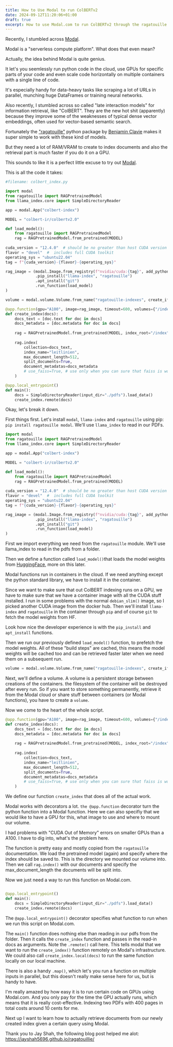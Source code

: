 ```yaml
---
title: How to Use Modal to run ColBERTv2
date: 2024-09-12T11:20:06+01:00
draft: true
excerpt: How to use Modal.com to run ColBERTv2 through the ragatouille library
---
```


Recently, I stumbled across [Modal](https://modal.com). 

Modal is a "serverless compute platform". What does that even mean? 

Actually, the idea behind Modal is quite genius. 

It let's you seemlessly run python code in the cloud, use GPUs for specific parts of your code and even scale code horizontally on multiple containers with a single line of code. 

It's especially handy for data-heavy tasks like scraping a lot of URLs in parallel, munching huge DataFrames or training neural networks.

Also recently, I stumbled across so called "late interaction models" for information retrieval, like "ColBERT". They are the new hot shit (apparently) because they improve some of the weaknesses of typical dense vector embeddings, often used for vector-based semantic search. 

Fortunately the ["ragatouille"](https://github.com/AnswerDotAI/RAGatouille/) python package by [Benjamin Clavie](https://x.com/bclavie) makes it super simple to work with these kind of models. 

But they need a lot of RAM/VRAM to create to index documents and also the retrieval part is much faster if you do it on a GPU. 

This sounds to like it is a perfect little excuse to try out [Modal](https://modal.com).

This is all the code it takes: 

```python
#filename: colbert_index.py

import modal 
from ragatouille import RAGPretrainedModel
from llama_index.core import SimpleDirectoryReader

app = modal.App("colbert-index")

MODEL = "colbert-ir/colbertv2.0"

def load_model():
    from ragatouille import RAGPretrainedModel
    rag = RAGPretrainedModel.from_pretrained(MODEL)
    
cuda_version = "12.4.0"  # should be no greater than host CUDA version
flavor = "devel"  #  includes full CUDA toolkit
operating_sys = "ubuntu22.04"
tag = f"{cuda_version}-{flavor}-{operating_sys}"

rag_image = (modal.Image.from_registry(f"nvidia/cuda:{tag}", add_python="3.11")
             .pip_install("llama-index", "ragatouille")
             .apt_install("git")
             .run_function(load_model)
)

volume = modal.volume.Volume.from_name("ragatouille-indexes", create_if_missing=True)

@app.function(gpu="A100", image=rag_image, timeout=600, volumes={"/index": volume})
def create_index(docs):
    docs_text = [doc.text for doc in docs]
    docs_metadata = [doc.metadata for doc in docs]
    
    rag = RAGPretrainedModel.from_pretrained(MODEL, index_root="/index")
    
    rag.index(
        collection=docs_text,
        index_name="leitlinien",
        max_document_length=512,
        split_documents=True,
        document_metadatas=docs_metadata
        # use_faiss=True, # use only when you can sure that faiss is working on your system
    )

@app.local_entrypoint()
def main():
    docs = SimpleDirectoryReader(input_dir="./pdfs").load_data()
    create_index.remote(docs)

```

Okay, let's break it down. 

First things first. Let's install `modal`, `llama-index` and `ragatouille` using pip: `pip install ragatouille modal`. We'll use `llama_index` to read in our PDFs. 

```python
import modal 
from ragatouille import RAGPretrainedModel
from llama_index.core import SimpleDirectoryReader

app = modal.App("colbert-index")

MODEL = "colbert-ir/colbertv2.0"

def load_model():
    from ragatouille import RAGPretrainedModel
    rag = RAGPretrainedModel.from_pretrained(MODEL)
    
cuda_version = "12.4.0"  # should be no greater than host CUDA version
flavor = "devel"  #  includes full CUDA toolkit
operating_sys = "ubuntu22.04"
tag = f"{cuda_version}-{flavor}-{operating_sys}"

rag_image = (modal.Image.from_registry(f"nvidia/cuda:{tag}", add_python="3.11")
             .pip_install("llama-index", "ragatouille")
             .apt_install("git")
             .run_function(load_model)
)
```

First we import everything we need from the `ragatouille` module. We'll use llama_index to read in the pdfs from a folder. 

Then we define a function called `load_model()`that loads the model weights from [HuggingFace](https://huggingface.co), more on this later. 

Modal functions run in containers in the cloud. If we need anything except the python standard library, we have to install it in the container. 

Since we want to make sure that out ColBERT indexing runs on a GPU, we have to make sure that we have a container image with all the CUDA stuff installed. I run in some problems with the normal `debian_slim()` image, so I picked another CUDA image from the docker hub. Then we'll install `llama-index` and `ragatouille` in the container through `pip` and of course `git` to fetch the model weights from HF. 

Look how nice the developer experience is with the `pip_install` and `apt_install` functions. 

Then we run our previously defined `load_model()` function, to prefetch the model weights. All of these "build steps" are cached, this means the model weights will be cached too and can be retrieved faster later when we need them on a subsequent run. 

```python
volume = modal.volume.Volume.from_name("ragatouille-indexes", create_if_missing=True)
```

Next, we'll define a volume. A volume is a persistent storage between creations of the containers. the filesystem of the container will be destroyed after every run. So if you want to store something permanently, retrieve it from the Modal cloud or share stuff between containers (or Modal functions), you have to create a `volume`. 

Now we come to the heart of the whole script. 

```python
@app.function(gpu="A100", image=rag_image, timeout=600, volumes={"/index": volume})
def create_index(docs):
    docs_text = [doc.text for doc in docs]
    docs_metadata = [doc.metadata for doc in docs]
    
    rag = RAGPretrainedModel.from_pretrained(MODEL, index_root="/index")
    
    rag.index(
        collection=docs_text,
        index_name="leitlinien",
        max_document_length=512,
        split_documents=True,
        document_metadatas=docs_metadata
        # use_faiss=True, # use only when you can sure that faiss is working on your system
    )
```

We define our function `create_index` that does all of the actual work. 

Modal works with decorators a lot. `the @app.function` decorator turn the python function into a Modal function. Here we can also specifiy that we would like to have a GPU for this, what image to use and where to mount our volume. 

I had problems with "CUDA Out of Memory" errors on smaller GPUs than a A100. I have to dig into, what's the problem here. 

The function is pretty easy and mostly copied from the `ragatouille` documentation. We load the pretrained model (again) and specify where the index should be saved to. This is the directory we mounted our volume into. Then we call `rag.index()` with our documents and specify the max_document_length the documents will be split into. 

Now we just need a way to run this function on Modal.com.

```python

@app.local_entrypoint()
def main():
    docs = SimpleDirectoryReader(input_dir="./pdfs").load_data()
    create_index.remote(docs)

```

The `@app.local_entrypoint()` decorator specifies what function to run when we run this script on Modal.com.

The `main()` function does nothing else than reading in our pdfs from the folder. Then it calls the `create_index` function and passes in the read-in docs as arguments. Note the `.remote()` call here. This tells modal that we want to run the `create_index()` function remotely on Modal's infrastructure. We could also call `create_index.local(docs)` to run the same function locally on our local machine. 

There is also a handy `.map()`, which let's you run a function on multiple inputs in parallel, but this doesn't really make sense here for us, but is handy to have. 

I'm really amazed by how easy it is to run certain code on GPUs using Modal.com. And you only pay for the time the GPU actually runs, which means that it is really cost-effective. Indexing two PDFs with 400 pages in total costs around 10 cents for me. 

Next up I want to learn how to actually retrieve documents from our newly created index given a certain query using Modal. 

Thank you to Jay Shah, the following blog post helped me alot: https://jayshah5696.github.io/ragatouillie/



